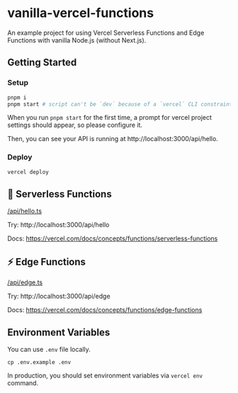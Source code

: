 # vanilla-vercel-functions

An example project for using Vercel Serverless Functions and Edge Functions with vanilla Node.js (without Next.js).

## Getting Started

### Setup

```bash
pnpm i
pnpm start # script can't be `dev` because of a `vercel` CLI constraint
```

When you run `pnpm start` for the first time, a prompt for vercel project settings should appear, so please configure it.

Then, you can see your API is running at http://localhost:3000/api/hello.

### Deploy

```bash
vercel deploy
```

## 🚀 Serverless Functions

[/api/hello.ts](/api/hello.ts)

Try: http://localhost:3000/api/hello

Docs: https://vercel.com/docs/concepts/functions/serverless-functions

## ⚡️ Edge Functions

[/api/edge.ts](/api/edge.ts)

Try: http://localhost:3000/api/edge

Docs: https://vercel.com/docs/concepts/functions/edge-functions

## Environment Variables

You can use `.env` file locally.

```
cp .env.example .env
```

In production, you should set environment variables via `vercel env` command.
